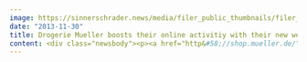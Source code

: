 ```yaml
---
image: https://sinnerschrader.news/media/filer_public_thumbnails/filer_public/c4/e1/c4e18cf2-f469-45c9-a598-6fe38ac36f4e/varfoldersdjk8pxf42x64d8fxslz8jcc8fc0000gnttmphrlmlj__480x288_q85_crop_subsampling-2_upscale.png
date: "2013-11-30"
title: Drogerie Mueller boosts their online activitiy with their new webshop
content: <div class="newsbody"><p><a href="http&#58;//shop.mueller.de/" target="_blank">http&#58;//shop.mueller.de</a></p><p>Right on time for the holiday shopping season, Müller opened their new online shop  <a href="http&#58;//www.shop.mueller.de/">www.shop.mueller.de</a> for the German market on 29.11.2013. For the first phase, Müller has more than 20,000 products on offer in their multimedia, toy and perfume departments.  The new shop provides customers with an around the clock shopping experience.</p><p>"Müller developed the online store in record time in close cooperation with service provider Commerce Plus. In just eight months, existing systems were adapted and entirely new systems were developed to enable this innovative business model," comments Alexander Kornegger, Director of E-commerce at Müller.</p><p>Starting off the first phase, Müller offers over 20,000 products in the perfume, toys and multimedia departments.<br/>The online order process is simple. With the "click &amp; collect model", the customer selects the desired products, places them in a virtual shopping cart and confirms the order. The customer then selects a local store, where they wish to pick up their order. As soon as the order arrives at the designated store, the customer receives email notification and pays as usual at checkout in their local store.<br/>Unlike their competitors, Müller directs their online traffic into local stores, thereby supporting their offline business. This new online  distribution channel offers Müller customers the opportunity to access a wider range of products than their local store may offer.</p><p>The Müller Group guarantees its customers a price advantage, should the price of an item change between online order placement and in-store pick-up. Should a product be more expensive at pick-up time, the customer will not pay more. On the same token, customers will profit from any price reduction prior to pick-up.</p><p>Müller customers can compare prices between the online shop and retail stores and will always benefit from the best price, true to Müller's motto "Compare our prices!"</p><p>Müller is meeting the needs of its customers who wish to shop outside of local store hours and who appreciate the delivery service and picking up perfectly packed products in their local store.</p><p>In addition, customers of local stores which have a smaller range of products will benefit from the large online offer.</p><p>Customers with also find the unique experience of shopping at their local store in the new online shop.  Commerce Plus explored the product-driven look of the store interiors and interpreted this look for the design of the online store. The products are grouped in three departments&#58; perfumes, multimedia and toys. Each department has its own character&#58; the perfume shop is sophisticated, the toy shop is colorful and the multimedia shop is technically cool.</p><p>"With a well-designed cross-channel strategy and inspiring online shopping experience, Müller is on its way to adapting its store concept to online." said Moritz Koch, Managing Director at Commerce Plus.</p><p>Behind the scenes is the e-commerce platform Magento. FACT-Finder offers a comprehensive search, filtering options and an auto-suggest feature. Users may make use of various list display options and filter their desired product group on the list page of each department. The user may place any product in their shopping bag with just one click in the quick-shopping layer which opens via mouse-over.</p></div>
---
```

